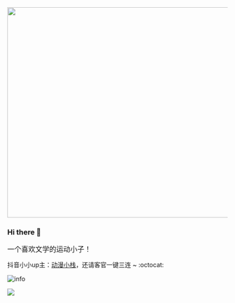 <div align="center">
  <img src="https://github.com/TieMuZhen/TieMuZhen/blob/main/header_.jpeg" height= 480 width=900 />
</div>

### Hi there 👋
<font face="微软雅黑" size=3>一个喜欢文学的运动小子！:running:</font>

抖音小小up主：[动漫小栈](https://www.douyin.com/search/%E5%8A%A8%E6%BC%AB%E5%B0%8F%E6%A0%88?publish_time=0&sort_type=0&source=search_history&type=video)，还请客官一键三连 ~ :octocat:

![info](https://github-readme-stats.vercel.app/api?username=TieMuZhen&show_icons=true&count_private=true&hide=prs&theme=tokyonight)

![](https://img.shields.io/badge/%E5%86%99%E4%BD%9C%E5%B7%A5%E5%85%B7-VS%20Code-blue)
<!--
**TieMuZhen/TieMuZhen** is a ✨ _special_ ✨ repository because its `README.md` (this file) appears on your GitHub profile.

Here are some ideas to get you started:

- 🔭 I’m currently working on ...
- 🌱 I’m currently learning ...
- 👯 I’m looking to collaborate on ...
- 🤔 I’m looking for help with ...
- 💬 Ask me about ...
- 📫 How to reach me: ...
- 😄 Pronouns: ...
- ⚡ Fun fact: ...
-->
